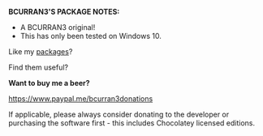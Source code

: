 **BCURRAN3'S PACKAGE NOTES:**

* A BCURRAN3 original!
* This has only been tested on Windows 10. 




Like my [packages](https://chocolatey.org/profiles/bcurran3)? 

Find them useful?

**Want to buy me a beer?**

https://www.paypal.me/bcurran3donations

If applicable, please always consider donating to the developer or purchasing the software first - this includes Chocolatey licensed editions.

